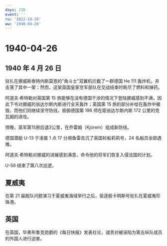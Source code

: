 ```yaml
---
days: 238
event: ''
ru: '2022-10-20'
ww: '1940-04-26'
---
```


# 1940-04-26

## 1940 年 4 月 26 日

驻扎在挪威斯泰特内斯莫恩的"角斗士"双翼机拦截了一群德国 He 111
轰炸机，并击落了其中一架；然而，这架英国皇家空军部队在交战结束时耗尽了燃料和弹药。

阿道夫·希特勒对英国第 15
旅能够在没有德国干涉的情况下登陆挪威感到不满，因此下令对挪威的翁达尔斯内斯进行全天轰炸；英国第
15 旅的部分补给在轰炸中被毁，而他们则继续坚守防线，抵御德国第 196
师在距翁达尔斯内斯 172 公里的克瓦姆的进攻。

傍晚，英军第15旅后退3公里，在乔雷姆（Kjorem）组成新防线。

德国潜艇 U-13 于凌晨 1 点 17 分用鱼雷击沉了英国轮船莉莉号，24
名船员全部遇难。

阿道夫·希特勒对挪威的进展感到满意，命令他的将军们恢复入侵法国的计划。

U-56 结束了第八次巡逻。

## 夏威夷

在第 21
届舰队问题演习于夏威夷海域举行之后，驱逐舰卡明斯号驻扎在夏威夷珍珠港。

## 英国

在英国，毕弗布鲁克勋爵的《每日快报》发表社论，谴责对被诬陷为第五纵队成员的外国人进行迫害。